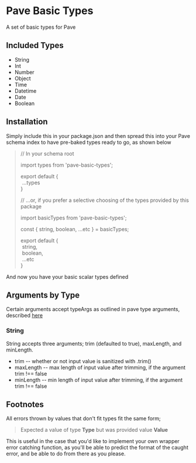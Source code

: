 # Pave Basic Types
A set of basic types for Pave

## Included Types

- String
- Int
- Number
- Object
- Time
- Datetime
- Date
- Boolean

## Installation

Simply include this in your package.json and then spread this into your Pave schema index to have pre-baked types ready to go, as shown below


> // In your schema root
>
> import types from 'pave-basic-types';
>
> export default {<br>
> &nbsp;...types<br>
> }
>
> // ...or, if you prefer a selective choosing of the types provided by this package
> 
> import basicTypes from 'pave-basic-types';
>
> const { string, boolean, ...etc } = basicTypes;
>
> export default {<br>
> &nbsp;string,<br>
> &nbsp;boolean,<br>
> &nbsp;...etc<br>
> }

And now you have your basic scalar types defined

## Arguments by Type

Certain arguments accept typeArgs as outlined in pave type arguments, described [here](https://pavejs.org/docs/schemas-and-types/scalar-types/#arguments-typeargs)

### String

String accepts three arguments; trim (defaulted to true), maxLength, and minLength.

- trim -- whether or not input value is sanitized with .trim()
- maxLength -- max length of input value after trimming, if the argument trim !== false
- minLength -- min length of input value after trimming, if the argument trim !== false 

## Footnotes

All errors thrown by values that don't fit types fit the same form;

> Expected a value of type **Type** but was provided value **Value**

This is useful in the case that you'd like to implement your own wrapper error catching function, as you'll be able to predict the format of the caught error, and be able to do from there as you please.
